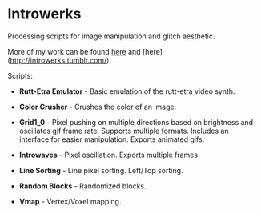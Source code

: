# Introwerks
Processing scripts for image manipulation and glitch aesthetic.

More of my work can be found [here](https://www.facebook.com/introwerks) and [here]
(http://introwerks.tumblr.com/).

Scripts:

* **Rutt-Etra Emulator** - Basic emulation of the rutt-etra video synth.

* **Color Crusher** - Crushes the color of an image.

* **Grid1_0** - Pixel pushing on multiple directions based on brightness and oscillates gif frame rate. Supports multiple formats. Includes an interface for easier manipulation. Exports animated gifs. 

* **Introwaves** - Pixel oscillation. Exports multiple frames.

* **Line Sorting** - Line pixel sorting. Left/Top sorting.

* **Random Blocks** - Randomized blocks.

* **Vmap** - Vertex/Voxel mapping. 


